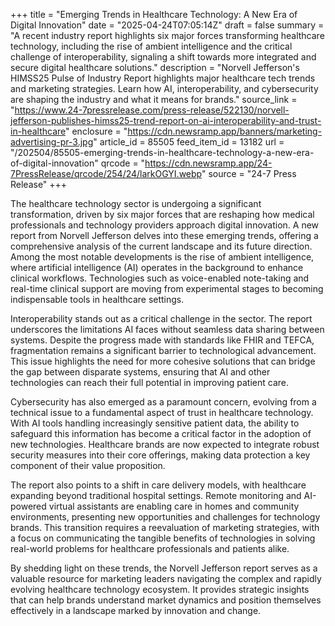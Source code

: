 +++
title = "Emerging Trends in Healthcare Technology: A New Era of Digital Innovation"
date = "2025-04-24T07:05:14Z"
draft = false
summary = "A recent industry report highlights six major forces transforming healthcare technology, including the rise of ambient intelligence and the critical challenge of interoperability, signaling a shift towards more integrated and secure digital healthcare solutions."
description = "Norvell Jefferson's HIMSS25 Pulse of Industry Report highlights major healthcare tech trends and marketing strategies. Learn how AI, interoperability, and cybersecurity are shaping the industry and what it means for brands."
source_link = "https://www.24-7pressrelease.com/press-release/522130/norvell-jefferson-publishes-himss25-trend-report-on-ai-interoperability-and-trust-in-healthcare"
enclosure = "https://cdn.newsramp.app/banners/marketing-advertising-pr-3.jpg"
article_id = 85505
feed_item_id = 13182
url = "/202504/85505-emerging-trends-in-healthcare-technology-a-new-era-of-digital-innovation"
qrcode = "https://cdn.newsramp.app/24-7PressRelease/qrcode/254/24/larkOGYI.webp"
source = "24-7 Press Release"
+++

<p>The healthcare technology sector is undergoing a significant transformation, driven by six major forces that are reshaping how medical professionals and technology providers approach digital innovation. A new report from Norvell Jefferson delves into these emerging trends, offering a comprehensive analysis of the current landscape and its future direction. Among the most notable developments is the rise of ambient intelligence, where artificial intelligence (AI) operates in the background to enhance clinical workflows. Technologies such as voice-enabled note-taking and real-time clinical support are moving from experimental stages to becoming indispensable tools in healthcare settings.</p><p>Interoperability stands out as a critical challenge in the sector. The report underscores the limitations AI faces without seamless data sharing between systems. Despite the progress made with standards like FHIR and TEFCA, fragmentation remains a significant barrier to technological advancement. This issue highlights the need for more cohesive solutions that can bridge the gap between disparate systems, ensuring that AI and other technologies can reach their full potential in improving patient care.</p><p>Cybersecurity has also emerged as a paramount concern, evolving from a technical issue to a fundamental aspect of trust in healthcare technology. With AI tools handling increasingly sensitive patient data, the ability to safeguard this information has become a critical factor in the adoption of new technologies. Healthcare brands are now expected to integrate robust security measures into their core offerings, making data protection a key component of their value proposition.</p><p>The report also points to a shift in care delivery models, with healthcare expanding beyond traditional hospital settings. Remote monitoring and AI-powered virtual assistants are enabling care in homes and community environments, presenting new opportunities and challenges for technology brands. This transition requires a reevaluation of marketing strategies, with a focus on communicating the tangible benefits of technologies in solving real-world problems for healthcare professionals and patients alike.</p><p>By shedding light on these trends, the Norvell Jefferson report serves as a valuable resource for marketing leaders navigating the complex and rapidly evolving healthcare technology ecosystem. It provides strategic insights that can help brands understand market dynamics and position themselves effectively in a landscape marked by innovation and change.</p>